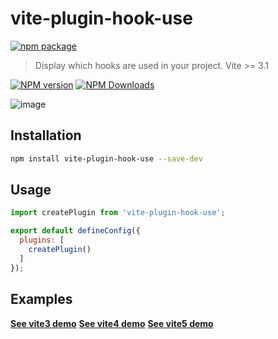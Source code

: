 # vite-plugin-hook-use

[![npm package](https://nodei.co/npm/vite-plugin-hook-use.png?downloads=true&downloadRank=true&stars=true)](https://www.npmjs.com/package/vite-plugin-hook-use)

> Display which hooks are used in your project. Vite >= 3.1

[![NPM version](https://img.shields.io/npm/v/vite-plugin-hook-use.svg?style=flat)](https://npmjs.org/package/vite-plugin-hook-use)
[![NPM Downloads](https://img.shields.io/npm/dm/vite-plugin-hook-use.svg?style=flat)](https://npmjs.org/package/vite-plugin-hook-use)

![image](https://user-images.githubusercontent.com/6262382/126889725-a5d276ad-913a-4498-8da1-2aa3fd1404ab.png)

## Installation

```bash
npm install vite-plugin-hook-use --save-dev
```

## Usage

```js
import createPlugin from 'vite-plugin-hook-use';

export default defineConfig({
  plugins: [
    createPlugin()
  ]
});
```

## Examples

**[See vite3 demo](../../examples/vite3-hook-use)**
**[See vite4 demo](../../examples/vite4-hook-use)**
**[See vite5 demo](../../examples/vite5-hook-use)**
